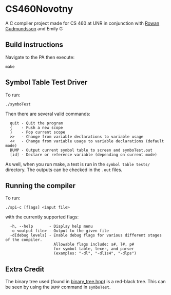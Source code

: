 # CS460Novotny

A C compiler project made for CS 460 at UNR in conjunction with [Rowan Gudmundsson](https://github.com/Rowan-Gudmundsson/) and Emily G

## Build instructions
Navigate to the PA then execute:
```shell
make
```
## Symbol Table Test Driver
To run:
```shell
./symboTest
```

Then there are several valid commands:
```
  quit - Quit the program
  {    - Push a new scope
  }    - Pop current scope
  >>   - Change from variable declarations to variable usage
  <<   - Change from variable usage to variable declarations (default mode)
  DUMP - Output current symbol table to screen and symboTest.out
  [id] - Declare or reference variable (depending on current mode)
```

As well, when you run make, a test is run in the `symbol table tests/` directory. The outputs can be checked in the `.out` files.

## Running the compiler
To run:

```shell
./spi-c [flags] <input file>
```

with the currently supported flags:
```
  -h, --help       - Display help menu
  -o <output file> - Output to the given file
  -d[debug levels] - Enable debug flags for various different stages of the compiler.
                     Allowable flags include: s#, l#, p#
                     for symbol table, lexer, and parser
                     (examples: "-dl", "-dl1s4", "-dlps")
```

## Extra Credit
The binary tree used (found in [binary_tree.hpp](https://github.com/alexander-novo/CS460Novotny/blob/master/binary_tree.hpp)) is a red-black tree. This can be seen by using the `DUMP` command in `symboTest`.
